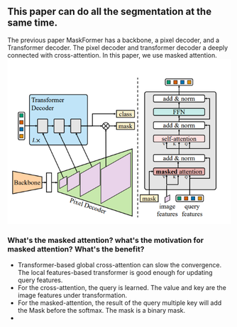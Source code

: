 ## This paper can do all the segmentation at the same time. 
The previous paper MaskFormer has a backbone, a pixel decoder, and a Transformer decoder. The pixel decoder and transformer decoder a deeply connected with cross-attention. In this paper, we use masked attention.
![overview](pictures/mask2former_voerview.PNG)
### What's the masked attention? what's the motivation for masked attention? What's the benefit?
* Transformer-based global cross-attention can slow the convergence. The local features-based transformer is good enough for updating query features.
* For the cross-attention, the query is learned. The value and key are the image features under transformation.
* For the masked-attention, the result of the query multiple key will add the Mask before the softmax. The mask is a binary mask. 
* 

